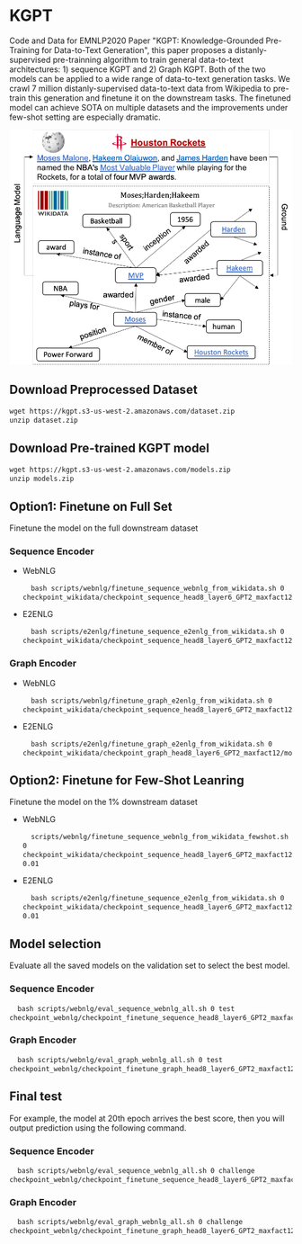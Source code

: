 # KGPT
Code and Data for EMNLP2020 Paper "KGPT: Knowledge-Grounded Pre-Training for Data-to-Text Generation", this paper proposes a distanly-supervised pre-trainning algorithm to train general data-to-text architectures: 1) sequence KGPT and 2) Graph KGPT. Both of the two models can be applied to a wide range of data-to-text generation tasks. We crawl 7 million distanly-supervised data-to-text data from Wikipedia to pre-train this generation and finetune it on the downstream tasks. The finetuned model can achieve SOTA on multiple datasets and the improvements under few-shot setting are especially dramatic.

<p align="center">
<img src="overview.png" width="700">
</p>


## Download Preprocessed Dataset
```
wget https://kgpt.s3-us-west-2.amazonaws.com/dataset.zip
unzip dataset.zip
```

## Download Pre-trained KGPT model
```
wget https://kgpt.s3-us-west-2.amazonaws.com/models.zip
unzip models.zip
```

## Option1: Finetune on Full Set
Finetune the model on the full downstream dataset
### Sequence Encoder
  - WebNLG
    ```
      bash scripts/webnlg/finetune_sequence_webnlg_from_wikidata.sh 0 checkpoint_wikidata/checkpoint_sequence_head8_layer6_GPT2_maxfact12/model_ep14.pt
    ```
  - E2ENLG
    ```
      bash scripts/e2enlg/finetune_sequence_e2enlg_from_wikidata.sh 0 checkpoint_wikidata/checkpoint_sequence_head8_layer6_GPT2_maxfact12/model_ep14.pt
    ```
### Graph Encoder
  - WebNLG
    ```
      bash scripts/webnlg/finetune_graph_e2enlg_from_wikidata.sh 0 checkpoint_wikidata/checkpoint_sequence_head8_layer6_GPT2_maxfact12/model_ep14.pt
    ```
  - E2ENLG
    ```
      bash scripts/e2enlg/finetune_graph_e2enlg_from_wikidata.sh 0 checkpoint_wikidata/checkpoint_graph_head8_layer6_GPT2_maxfact12/model_ep14.pt
    ```

## Option2: Finetune for Few-Shot Leanring
Finetune the model on the 1% downstream dataset
- WebNLG
  ```
    scripts/webnlg/finetune_sequence_webnlg_from_wikidata_fewshot.sh 0 checkpoint_wikidata/checkpoint_sequence_head8_layer6_GPT2_maxfact12/model_ep14.pt 0.01
  ```
- E2ENLG
  ```
    bash scripts/e2enlg/finetune_sequence_e2enlg_from_wikidata.sh 0 checkpoint_wikidata/checkpoint_sequence_head8_layer6_GPT2_maxfact12/model_ep14.pt 0.01
  ```
  
## Model selection
Evaluate all the saved models on the validation set to select the best model.
### Sequence Encoder
  ```
    bash scripts/webnlg/eval_sequence_webnlg_all.sh 0 test checkpoint_webnlg/checkpoint_finetune_sequence_head8_layer6_GPT2_maxfact12/
  ```
### Graph Encoder
  ```
    bash scripts/webnlg/eval_graph_webnlg_all.sh 0 test checkpoint_webnlg/checkpoint_finetune_graph_head8_layer6_GPT2_maxfact12/
  ```

## Final test
For example, the model at 20th epoch arrives the best score, then you will output prediction using the following command.
### Sequence Encoder
  ```
    bash scripts/webnlg/eval_sequence_webnlg_all.sh 0 challenge checkpoint_webnlg/checkpoint_finetune_sequence_head8_layer6_GPT2_maxfact12/model_ep20.pt
  ```
### Graph Encoder
  ```
    bash scripts/webnlg/eval_graph_webnlg_all.sh 0 challenge checkpoint_webnlg/checkpoint_finetune_graph_head8_layer6_GPT2_maxfact12/model_ep20.pt
  ```
